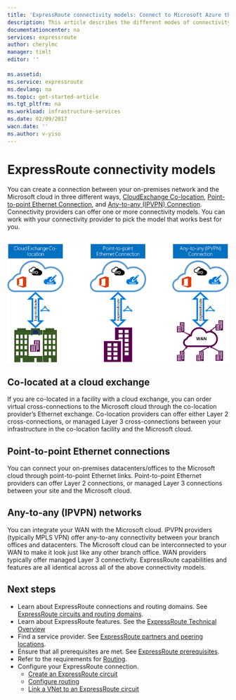 ```yaml
---
title: 'ExpressRoute connectivity models: Connect to Microsoft Azure through network service providers, exchanges, and Ethernet providers | Azure'
description: This article describes the different modes of connectivity between the customer's network and Microsoft Azure, Office 365 and Dynamics 365 services. Customers can use MPLS providers, cloud exchanges and Ethernet providers.
documentationcenter: na
services: expressroute
author: cherylmc
manager: timlt
editor: ''

ms.assetid:
ms.service: expressroute
ms.devlang: na
ms.topic: get-started-article
ms.tgt_pltfrm: na
ms.workload: infrastructure-services
ms.date: 02/09/2017
wacn.date: ''
ms.author: v-yiso
---
```


# ExpressRoute connectivity models
You can create a connection between your on-premises network and the Microsoft cloud in three different ways, [CloudExchange Co-location](#CloudExchange), [Point-to-point Ethernet Connection](#Ethernet), and [Any-to-any (IPVPN) Connection](#IPVPN). Connectivity providers can offer one or more connectivity models. You can work with your connectivity provider to pick the model that works best for you.
<br><br>

![ExpressRoute connectivity model diagram](./media/expressroute-connectivity-models/expressroute-connectivity-models-diagram.png)

## <a name="CloudExchange"></a>Co-located at a cloud exchange
If you are co-located in a facility with a cloud exchange, you can order virtual cross-connections to the Microsoft cloud through the co-location provider’s Ethernet exchange. Co-location providers can offer either Layer 2 cross-connections, or managed Layer 3 cross-connections between your infrastructure in the co-location facility and the Microsoft cloud.

## <a name="Ethernet"></a>Point-to-point Ethernet connections
You can connect your on-premises datacenters/offices to the Microsoft cloud through point-to-point Ethernet links. Point-to-point Ethernet providers can offer Layer 2 connections, or managed Layer 3 connections between your site and the Microsoft cloud.

## <a name="IPVPN"></a>Any-to-any (IPVPN) networks
You can integrate your WAN with the Microsoft cloud. IPVPN providers (typically MPLS VPN) offer any-to-any connectivity between your branch offices and datacenters. The Microsoft cloud can be interconnected to your WAN to make it look just like any other branch office. WAN providers typically offer managed Layer 3 connectivity. ExpressRoute capabilities and features are all identical across all of the above connectivity models. 

## Next steps
* Learn about ExpressRoute connections and routing domains. See [ExpressRoute circuits and routing domains](./expressroute-circuit-peerings.md).
* Learn about ExpressRoute features. See the [ExpressRoute Technical Overview](./expressroute-introduction.md)
* Find a service provider. See [ExpressRoute partners and peering locations](./expressroute-locations.md).
* Ensure that all prerequisites are met. See [ExpressRoute prerequisites](./expressroute-prerequisites.md).
* Refer to the requirements for [Routing](./expressroute-routing.md).
* Configure your ExpressRoute connection.
  * [Create an ExpressRoute circuit](./expressroute-howto-circuit-portal-resource-manager.md)
  * [Configure routing](./expressroute-howto-routing-portal-resource-manager.md)
  * [Link a VNet to an ExpressRoute circuit](./expressroute-howto-linkvnet-portal-resource-manager.md)
